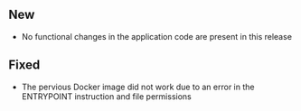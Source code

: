 ## New
- No functional changes in the application code are present in this release

## Fixed
- The pervious Docker image did not work due to an error in the ENTRYPOINT instruction and file permissions

